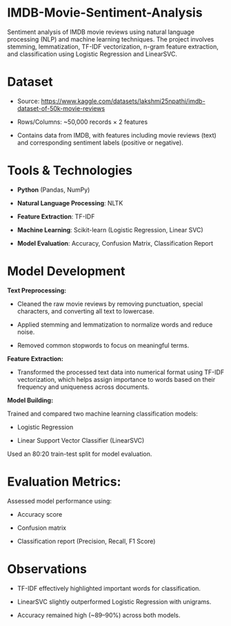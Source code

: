 # IMDB-Movie-Sentiment-Analysis
Sentiment analysis of IMDB movie reviews using natural language processing (NLP) and machine learning techniques. The project involves stemming, lemmatization, TF-IDF vectorization, n-gram feature extraction, and classification using Logistic Regression and LinearSVC.

# Dataset
- Source: https://www.kaggle.com/datasets/lakshmi25npathi/imdb-dataset-of-50k-movie-reviews

- Rows/Columns: ~50,000 records × 2 features  

- Contains data from IMDB, with features including movie reviews (text) and corresponding sentiment labels (positive or negative).

# Tools & Technologies 

- **Python** (Pandas, NumPy)

- **Natural Language Processing**: NLTK 

- **Feature Extraction**: TF-IDF

- **Machine Learning**: Scikit-learn (Logistic Regression, Linear SVC)

- **Model Evaluation**: Accuracy, Confusion Matrix, Classification Report

# Model Development

**Text Preprocessing:**

- Cleaned the raw movie reviews by removing punctuation, special characters, and converting all text to lowercase.

- Applied stemming and lemmatization to normalize words and reduce noise.

- Removed common stopwords to focus on meaningful terms.

**Feature Extraction:**

- Transformed the processed text data into numerical format using TF-IDF vectorization, which helps assign importance to words based on their frequency and uniqueness across documents.

**Model Building:**

Trained and compared two machine learning classification models:

- Logistic Regression

- Linear Support Vector Classifier (LinearSVC)

Used an 80:20 train-test split for model evaluation.

# Evaluation Metrics:

Assessed model performance using:

- Accuracy score

- Confusion matrix

- Classification report (Precision, Recall, F1 Score)

# Observations

- TF-IDF effectively highlighted important words for classification.

- LinearSVC slightly outperformed Logistic Regression with unigrams.

- Accuracy remained high (~89–90%) across both models.
